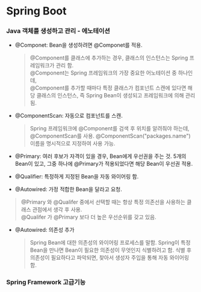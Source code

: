 # Spring Boot

### Java 객체를 생성하고 관리 - 에노테이션
- @Componet: Bean을 생성하려면 @Componet를 적용.
  > @Component를 클래스에 추가하는 경우, 클래스의 인스턴스는 Spring 프레임워크가 관리 함.<br/>
  > @Component는 Spring 프레임워크의 가장 중요한 어노테이션 중 하나인데,<br/>
  > @Component를 추가할 때마다 특정 클래스가 컴포넌트 스캔에 있다면 해당 클래스의 인스턴스, 즉 Spring Bean이 생성되고 프레임워크에 의해 관리됨.
  
- @ComponentScan: 자동으로 컴포넌트를 스캔.
  > Spring 프레임워크에 @Component를 검색 후 위치를 알려줘야 하는데, @ComponentScan를 사용.
  > @ComponentScan("packages.name") 이름을 명시적으로 지정하여 사용 가능.
  
- @Primary: 여러 후보가 자격이 있을 경우, Bean에게 우선권을 주는 것.
            5개의 Bean이 있고, 그중 하나에 @Primary가 적용되었다면 해당 Bean이 우선권 적용.
- @Qualifier: 특정하게 지정된 Bean을 자동 와이어링 함.
- @Autowired: 가정 적합한 Bean을 달라고 요청.

> @Primary 와 @Qualifer 중에서 선택할 때는 항상 특정 의존선을 사용하는 클래스 관점에서 생각 후 사용. <br/>
> @Qualifer 가 @Primary 보다 더 높은 우선순위를 갖고 있음.

- @Autowired: 의존성 추가
  > Spring Bean에 대한 의존성의 와이어링 프로세스를 말함.
  > Spring이 특정 Bean을 만나면 Bean이 필요한 의존성이 무엇인지 식별하려고 함.
  > 식별 후 의존성이 필요하다고 파악되면, 찾아서 생성자 주입을 통해 자동 와이어링 함.
  

### Spring Framework 고급기능
  
